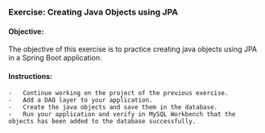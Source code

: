 ### Exercise: Creating Java Objects using JPA 

#### Objective: 
The objective of this exercise is to practice creating java objects using JPA in a Spring Boot application.

#### Instructions:
    -	Continue working on the project of the previous exercise.
    -	Add a DAO layer to your application.
    -	Create the java objects and save them in the database.
    -	Run your application and verify in MySQL Workbench that the objects has been added to the database successfully.
